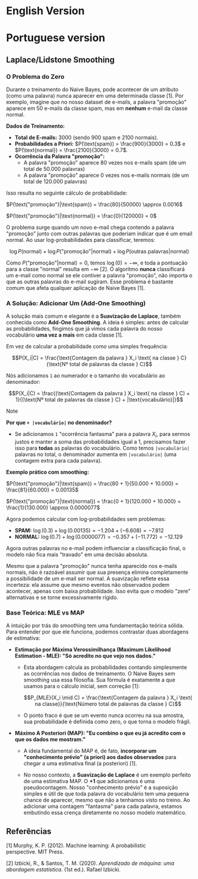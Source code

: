 # English Version

# Portuguese version

## **Laplace/Lidstone Smoothing**

### O Problema do Zero

Durante o treinamento do Naive Bayes, pode acontecer de um atributo (como uma palavra) nunca aparecer em uma determinada classe [1]. Por exemplo, imagine que no nosso dataset de e-mails, a palavra "promoção" aparece em 50 e-mails da classe spam, mas em **nenhum** e-mail da classe normal.

**Dados de Treinamento:**
* **Total de E-mails:** 3000 (sendo 900 spam e 2100 normais).
* **Probabilidades a Priori:** $P(\text{spam}) = \frac{900}{3000} = 0.3$ e $P(\text{normal}) = \frac{2100}{3000} = 0.7$.
* **Ocorrência da Palavra "promoção":**
    * A palavra "promoção" aparece 80 vezes nos e-mails spam (de um total de 50.000 palavras)
    * A palavra "promoção" aparece 0 vezes nos e-mails normais (de um total de 120.000 palavras)

Isso resulta no seguinte cálculo de probabilidade:

$P(\text{"promoção"}|\text{spam}) = \frac{80}{50000} \approx 0.0016$

$P(\text{"promoção"}|\text{normal}) = \frac{0}{120000} = 0$

O problema surge quando um novo e-mail chega contendo a palavra "promoção" junto com outras palavras que poderiam indicar que é um email normal. Ao usar log-probabilidades para classificar, teremos:

$$\log P(\text{normal}) + \log P(\text{"promoção"}|\text{normal}) + \log P(\text{outras palavras}|\text{normal})$$

Como $P(\text{"promoção"}|\text{normal}) = 0$, temos $\log(0) = -\infty$, e toda a pontuação para a classe "normal" resulta em $-\infty$ [2]. O algoritmo **nunca** classificará um e-mail como normal se ele contiver a palavra "promoção", não importa o que as outras palavras do e-mail sugiram. Esse problema é bastante comum que afeta qualquer aplicação de Naive Bayes [1]. 


### A Solução: Adicionar Um (Add-One Smoothing)

A solução mais comum e elegante é a **Suavização de Laplace**, também conhecida como **Add-One Smoothing**. A ideia é simples: antes de calcular as probabilidades, fingimos que já vimos cada palavra do nosso vocabulário **uma vez a mais** em cada classe [1].

Em vez de calcular a probabilidade como uma simples frequência:

$$P(X_i|C) = \frac{\text{Contagem da palavra } X_i \text{ na classe } C}{\text{Nº total de palavras da classe } C}$$

Nós adicionamos `1` ao numerador e o tamanho do vocabulário ao denominador:

$$P(X_i|C) = \frac{(\text{Contagem da palavra } X_i \text{ na classe } C) + 1}{(\text{Nº total de palavras da classe } C) + |\text{vocabulário}|}$$

> [!NOTE]
> **Por que `+ |vocabulário|` no denominador?**
> 
>  * Se adicionamos `1` "ocorrência fantasma" para a palavra $X_i$, para sermos justos e manter a soma das probabilidades igual a 1, precisamos fazer isso para **todas** as palavras do vocabulário. Como temos `|vocabulário|` palavras no total, o denominador aumenta em `|vocabulário|` (uma contagem extra para cada palavra).

**Exemplo prático com smoothing:**

$P(\text{"promoção"}|\text{spam}) = \frac{80 + 1}{50.000 + 10.000} = \frac{81}{60.000} = 0.00135$

$P(\text{"promoção"}|\text{normal}) = \frac{0 + 1}{120.000 + 10.000} = \frac{1}{130.000} \approx 0.0000077$

Agora podemos calcular com log-probabilidades sem problemas:

* **SPAM:** $\log(0.3) + \log(0.00135) = -1.204 + (-6.608) = -7.812$
* **NORMAL:** $\log(0.7) + \log(0.0000077) = -0.357 + (-11.772) = -12.129$

Agora outras palavras no e-mail podem influenciar a classificação final, o modelo não fica mais "travado" em uma decisão absoluta.

Mesmo que a palavra "promoção" nunca tenha aparecido nos e-mails normais, não é razoável assumir que sua presença elimina completamente a possibilidade de um e-mail ser normal. A suavização reflete essa incerteza: ela assume que mesmo eventos não observados podem acontecer, apenas com baixa probabilidade. Isso evita que o modelo "zere" alternativas e se torne excessivamente rígido.

### Base Teórica: MLE vs MAP

A intuição por trás do smoothing tem uma fundamentação teórica sólida. Para entender por que ele funciona, podemos contrastar duas abordagens de estimativa:

- **Estimação por Máxima Verossimilhança (Maximum Likelihood Estimation - MLE): "Só acredito no que vejo nos dados."**
    * Esta abordagem calcula as probabilidades contando simplesmente as ocorrências nos dados de treinamento. O Naive Bayes sem smoothing usa essa filosofia. Sua fórmula é exatamente a que usamos para o cálculo inicial, sem correção [1]:
      
      $$P_{MLE}(X_i \mid C) = \frac{\text{Contagem da palavra } X_i \text{ na classe}}{\text{Número total de palavras da classe } C}$$
  
   * O ponto fraco é que se um evento nunca ocorreu na sua amostra, sua probabilidade é definida como zero, o que torna o modelo frágil.

- **Máximo A Posteriori (MAP): "Eu combino o que eu já acredito com o que os dados me mostram."**
    * A ideia fundamental do MAP é, de fato, **incorporar um "conhecimento prévio" (a priori) aos dados observados** para chegar a uma estimativa final (a posteriori) [1]. 

    * No nosso contexto, a **Suavização de Laplace** é um exemplo perfeito de uma estimativa MAP. O **+1** que adicionamos é uma pseudocontagem. Nosso "conhecimento prévio" é a suposição simples e útil de que toda palavra do vocabulário tem uma pequena chance de aparecer, mesmo que não a tenhamos visto no treino. Ao adicionar uma contagem "fantasma" para cada palavra, estamos embutindo essa crença diretamente no nosso modelo matemático.


## Referências

[1] Murphy, K. P. (2012). Machine learning: A probabilistic perspective. MIT Press.

[2] Izbicki, R., & Santos, T. M. (2020). *Aprendizado de máquina: uma abordagem estatística*. (1st ed.). Rafael Izbicki.

